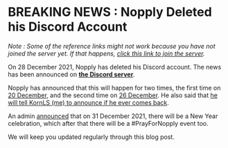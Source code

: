 # BREAKING NEWS : Nopply Deleted his Discord Account

*Note : Some of the reference links might not work because you have not joined the server yet. If that happens, [click this link to join the server](https://discord.gg/335NXCKppk).*

On 28 December 2021, Nopply has deleted his Discord account. The news has been announced on **[the Discord server](https://discord.com/channels/920199448603275274/920210265889460254/925223390011355187)**.

Nopply has announced that this will happen for two times, the first time on [20 December](https://discord.com/channels/920199448603275274/920210265889460254/922366348183633931), and the second time on [26 December](https://discord.com/channels/920199448603275274/920210265889460254/924659621728235571). He also said that [he will tell KornLS (me) to announce if he ever comes back](https://discord.com/channels/920199448603275274/920210265889460254/924659970740469791).

An admin [announced](https://discord.com/channels/920199448603275274/920210265889460254/924662719225925703) that on 31 December 2021, there will be a New Year celebration, which after that there will be a #PrayForNopply event too.

We will keep you updated regularly through this blog post.
